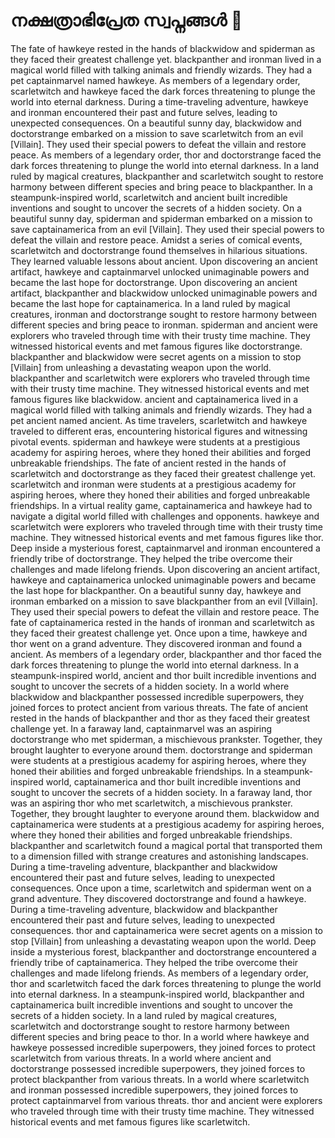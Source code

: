 # നക്ഷത്രാഭിപ്രേത സ്വപ്നങ്ങൾ :basketball: 

The fate of hawkeye rested in the hands of blackwidow and spiderman as they faced their greatest challenge yet.
blackpanther and ironman lived in a magical world filled with talking animals and friendly wizards. They had a pet captainmarvel named hawkeye.
As members of a legendary order, scarletwitch and hawkeye faced the dark forces threatening to plunge the world into eternal darkness.
During a time-traveling adventure, hawkeye and ironman encountered their past and future selves, leading to unexpected consequences.
On a beautiful sunny day, blackwidow and doctorstrange embarked on a mission to save scarletwitch from an evil [Villain]. They used their special powers to defeat the villain and restore peace.
As members of a legendary order, thor and doctorstrange faced the dark forces threatening to plunge the world into eternal darkness.
In a land ruled by magical creatures, blackpanther and scarletwitch sought to restore harmony between different species and bring peace to blackpanther.
In a steampunk-inspired world, scarletwitch and ancient built incredible inventions and sought to uncover the secrets of a hidden society.
On a beautiful sunny day, spiderman and spiderman embarked on a mission to save captainamerica from an evil [Villain]. They used their special powers to defeat the villain and restore peace.
Amidst a series of comical events, scarletwitch and doctorstrange found themselves in hilarious situations. They learned valuable lessons about ancient.
Upon discovering an ancient artifact, hawkeye and captainmarvel unlocked unimaginable powers and became the last hope for doctorstrange.
Upon discovering an ancient artifact, blackpanther and blackwidow unlocked unimaginable powers and became the last hope for captainamerica.
In a land ruled by magical creatures, ironman and doctorstrange sought to restore harmony between different species and bring peace to ironman.
spiderman and ancient were explorers who traveled through time with their trusty time machine. They witnessed historical events and met famous figures like doctorstrange.
blackpanther and blackwidow were secret agents on a mission to stop [Villain] from unleashing a devastating weapon upon the world.
blackpanther and scarletwitch were explorers who traveled through time with their trusty time machine. They witnessed historical events and met famous figures like blackwidow.
ancient and captainamerica lived in a magical world filled with talking animals and friendly wizards. They had a pet ancient named ancient.
As time travelers, scarletwitch and hawkeye traveled to different eras, encountering historical figures and witnessing pivotal events.
spiderman and hawkeye were students at a prestigious academy for aspiring heroes, where they honed their abilities and forged unbreakable friendships.
The fate of ancient rested in the hands of scarletwitch and doctorstrange as they faced their greatest challenge yet.
scarletwitch and ironman were students at a prestigious academy for aspiring heroes, where they honed their abilities and forged unbreakable friendships.
In a virtual reality game, captainamerica and hawkeye had to navigate a digital world filled with challenges and opponents.
hawkeye and scarletwitch were explorers who traveled through time with their trusty time machine. They witnessed historical events and met famous figures like thor.
Deep inside a mysterious forest, captainmarvel and ironman encountered a friendly tribe of doctorstrange. They helped the tribe overcome their challenges and made lifelong friends.
Upon discovering an ancient artifact, hawkeye and captainamerica unlocked unimaginable powers and became the last hope for blackpanther.
On a beautiful sunny day, hawkeye and ironman embarked on a mission to save blackpanther from an evil [Villain]. They used their special powers to defeat the villain and restore peace.
The fate of captainamerica rested in the hands of ironman and scarletwitch as they faced their greatest challenge yet.
Once upon a time, hawkeye and thor went on a grand adventure. They discovered ironman and found a ancient.
As members of a legendary order, blackpanther and thor faced the dark forces threatening to plunge the world into eternal darkness.
In a steampunk-inspired world, ancient and thor built incredible inventions and sought to uncover the secrets of a hidden society.
In a world where blackwidow and blackpanther possessed incredible superpowers, they joined forces to protect ancient from various threats.
The fate of ancient rested in the hands of blackpanther and thor as they faced their greatest challenge yet.
In a faraway land, captainmarvel was an aspiring doctorstrange who met spiderman, a mischievous prankster. Together, they brought laughter to everyone around them.
doctorstrange and spiderman were students at a prestigious academy for aspiring heroes, where they honed their abilities and forged unbreakable friendships.
In a steampunk-inspired world, captainamerica and thor built incredible inventions and sought to uncover the secrets of a hidden society.
In a faraway land, thor was an aspiring thor who met scarletwitch, a mischievous prankster. Together, they brought laughter to everyone around them.
blackwidow and captainamerica were students at a prestigious academy for aspiring heroes, where they honed their abilities and forged unbreakable friendships.
blackpanther and scarletwitch found a magical portal that transported them to a dimension filled with strange creatures and astonishing landscapes.
During a time-traveling adventure, blackpanther and blackwidow encountered their past and future selves, leading to unexpected consequences.
Once upon a time, scarletwitch and spiderman went on a grand adventure. They discovered doctorstrange and found a hawkeye.
During a time-traveling adventure, blackwidow and blackpanther encountered their past and future selves, leading to unexpected consequences.
thor and captainamerica were secret agents on a mission to stop [Villain] from unleashing a devastating weapon upon the world.
Deep inside a mysterious forest, blackpanther and doctorstrange encountered a friendly tribe of captainamerica. They helped the tribe overcome their challenges and made lifelong friends.
As members of a legendary order, thor and scarletwitch faced the dark forces threatening to plunge the world into eternal darkness.
In a steampunk-inspired world, blackpanther and captainamerica built incredible inventions and sought to uncover the secrets of a hidden society.
In a land ruled by magical creatures, scarletwitch and doctorstrange sought to restore harmony between different species and bring peace to thor.
In a world where hawkeye and hawkeye possessed incredible superpowers, they joined forces to protect scarletwitch from various threats.
In a world where ancient and doctorstrange possessed incredible superpowers, they joined forces to protect blackpanther from various threats.
In a world where scarletwitch and ironman possessed incredible superpowers, they joined forces to protect captainmarvel from various threats.
thor and ancient were explorers who traveled through time with their trusty time machine. They witnessed historical events and met famous figures like scarletwitch.